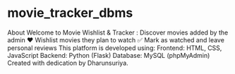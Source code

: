 # movie_tracker_dbms
About Welcome to Movie Wishlist &amp; Tracker : Discover movies added by the admin ❤️ Wishlist movies they plan to watch ✅ Mark as watched and leave personal reviews This platform is developed using: Frontend: HTML, CSS, JavaScript Backend: Python (Flask) Database: MySQL (phpMyAdmin) Created with dedication by Dharunsuriya.
